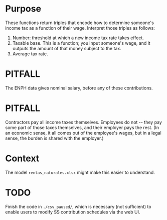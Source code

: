 # Purpose
These functions return triples that encode
how to determine someone's income tax as a function of their wage.
Interpret those triples as follows:
1. Number: threshold at which a new income tax rate takes effect.
2. Taxable base. This is a function; you input someone's wage,
   and it outputs the amount of that money subject to the tax.
3. Average tax rate.

# PITFALL
The ENPH data gives nominal salary, before any of these contributions.

# PITFALL
Contractors pay all income taxes themselves. Employees do not --
they pay some part of those taxes themselves,
and their employer pays the rest.
(In an economic sense, it all comes out of the employee's wages,
but in a legal sense, the burden is shared with the employer.)

# Context
The model `rentas_naturales.xlsx` might make this easier to understand.

# TODO
Finish the code in `./csv_paused/`,
which is necessary (not sufficient)
to enable users to modify SS contribution schedules via the web UI.

